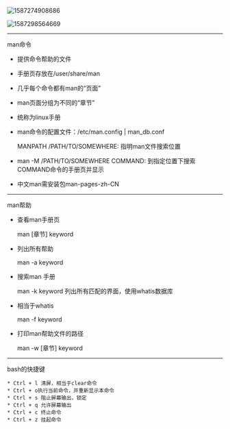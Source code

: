 ![1587274908686](C:\Users\hl2333\AppData\Roaming\Typora\typora-user-images\1587274908686.png)

![1587298564669](C:\Users\hl2333\AppData\Roaming\Typora\typora-user-images\1587298564669.png)

----------

man命令

 * 提供命令帮助的文件

 * 手册页存放在/user/share/man

 * 几乎每个命令都有man的“页面”

 * man页面分组为不同的“章节”

 * 统称为linux手册

 * man命令的配置文件：/etc/man.config | man_db.conf

   MANPATH /PATH/TO/SOMEWHERE: 指明man文件搜索位置

* man -M /PATH/TO/SOMEWHERE COMMAND: 到指定位置下搜索COMMAND命令的手册页并显示

* 中文man需安装包man-pages-zh-CN

---------

man帮助

 * 查看man手册页

   man [章节] keyword

* 列出所有帮助

  man -a keyword

* 搜索man 手册

  man -k keyword 列出所有匹配的界面，使用whatis数据库

* 相当于whatis

  man -f keyword

* 打印man帮助文件的路径

  man -w [章节] keyword

----------

bash的快捷键

	* Ctrl + l 清屏，相当于clear命令
	* Ctrl + o执行当前命令，并重新显示本命令
	* Ctrl + s 阻止屏幕输出，锁定
	* Ctrl + q 允许屏幕输出
	* Ctrl + c 终止命令
	* Ctrl + z 挂起命令